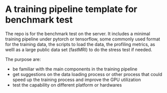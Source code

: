 # A training pipeline template for benchmark test

The repo is for the benchmark test on the server. It includes a minimal training pipeline under pytorch or tensorflow, some commonly used format for the training data, the scripts to load the data, the profiling metrics, as welll as a large public data set (fastMRI) to do the stress test if needed.

The purpose are:
- be familiar with the main components in the training pipeline
- get suggestions on the data loading process or other process that could speed up the training process and improve the GPU utilization
- test the capability on different platform or hardwares


